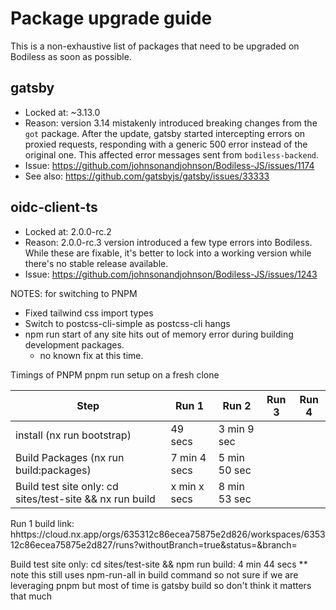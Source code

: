 # Package upgrade guide
This is a non-exhaustive list of packages that need to be upgraded on Bodiless as soon as possible.

## gatsby
- Locked at: ~3.13.0
- Reason: version 3.14 mistakenly introduced breaking changes from the `got` package. After the
update, gatsby started intercepting errors on proxied requests, responding with a generic 500 error
instead of the original one. This affected error messages sent from `bodiless-backend`.
- Issue: https://github.com/johnsonandjohnson/Bodiless-JS/issues/1174
- See also: https://github.com/gatsbyjs/gatsby/issues/33333

## oidc-client-ts
- Locked at: 2.0.0-rc.2
- Reason: 2.0.0-rc.3 version introduced a few type errors into Bodiless. While these are fixable,
it's better to lock into a working version while there's no stable release available.
- Issue: https://github.com/johnsonandjohnson/Bodiless-JS/issues/1243



NOTES: for switching to PNPM
* Fixed tailwind css import types
* Switch to postcss-cli-simple as postcss-cli hangs
* npm run start of any site hits out of memory error during building development packages.
  * no known fix at this time.

Timings of PNPM
pnpm run setup on a fresh clone

| Step                                                      | Run 1         | Run 2 | Run 3 | Run 4 |
|-----------------------------------------------------------|---------------|-------|-------|-------|
| install (nx run bootstrap)                               | 49 secs       |  3 min 9 sec|       |       |
| Build Packages (nx run build:packages)                   | 7 min 4 secs  |  5 min 50 sec |       |       |
| Build test site only: cd sites/test-site && nx run build | x min x secs  |  8 min 53 sec     |       |       |

Run 1 build link: hhttps://cloud.nx.app/orgs/635312c86ecea75875e2d826/workspaces/635312c86ecea75875e2d827/runs?withoutBranch=true&status=&branch=

Build test site only: cd sites/test-site && npm run build: 4 min 44 secs
 ** note this still uses npm-run-all in build command so not sure if we are leveraging pnpm but most of time is gatsby build so don't think it matters that much

